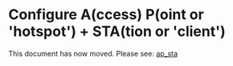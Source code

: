 # Configure A(ccess) P(oint or 'hotspot') + STA(tion or 'client')

This document has now moved. Please see: [ap\_sta](/docs/guide-user/network/wifi/wifiextenders/ap_sta "docs:guide-user:network:wifi:wifiextenders:ap_sta")
